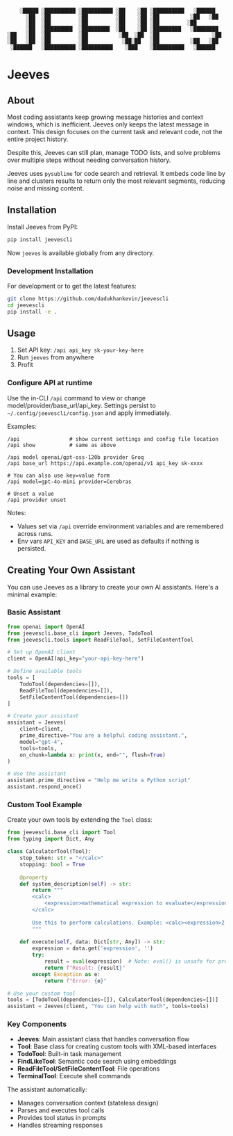 ```
    ░█████ ░██████████ ░██████████ ░██    ░██ ░██████████   ░██████   
      ░██  ░██         ░██         ░██    ░██ ░██          ░██   ░██  
      ░██  ░██         ░██         ░██    ░██ ░██         ░██         
      ░██  ░█████████  ░█████████  ░██    ░██ ░█████████   ░████████  
░██   ░██  ░██         ░██          ░██  ░██  ░██                 ░██ 
░██   ░██  ░██         ░██           ░██░██   ░██          ░██   ░██  
 ░██████   ░██████████ ░██████████    ░███    ░██████████   ░██████   
```                                                              

# Jeeves
## About

Most coding assistants keep growing message histories and context windows, which is inefficient. Jeeves only keeps the latest message in context. This design focuses on the current task and relevant code, not the entire project history.

Despite this, Jeeves can still plan, manage TODO lists, and solve problems over multiple steps without needing conversation history.

Jeeves uses `pysublime` for code search and retrieval. It embeds code line by line and clusters results to return only the most relevant segments, reducing noise and missing content.

## Installation

Install Jeeves from PyPI:

```bash
pip install jeevescli
```

Now `jeeves` is available globally from any directory.

### Development Installation

For development or to get the latest features:

```bash
git clone https://github.com/dadukhankevin/jeevescli
cd jeevescli
pip install -e .
```

## Usage
1. Set API key: `/api api_key sk-your-key-here`
2. Run `jeeves` from anywhere
3. Profit

### Configure API at runtime
Use the in-CLI `/api` command to view or change model/provider/base_url/api_key. Settings persist to `~/.config/jeevescli/config.json` and apply immediately.

Examples:

```text
/api                # show current settings and config file location
/api show           # same as above

/api model openai/gpt-oss-120b provider Groq
/api base_url https://api.example.com/openai/v1 api_key sk-xxxx

# You can also use key=value form
/api model=gpt-4o-mini provider=Cerebras

# Unset a value
/api provider unset
```

Notes:
- Values set via `/api` override environment variables and are remembered across runs.
- Env vars `API_KEY` and `BASE_URL` are used as defaults if nothing is persisted.

## Creating Your Own Assistant

You can use Jeeves as a library to create your own AI assistants. Here's a minimal example:

### Basic Assistant

```python
from openai import OpenAI
from jeevescli.base_cli import Jeeves, TodoTool
from jeevescli.tools import ReadFileTool, SetFileContentTool

# Set up OpenAI client
client = OpenAI(api_key="your-api-key-here")

# Define available tools
tools = [
    TodoTool(dependencies=[]),
    ReadFileTool(dependencies=[]),
    SetFileContentTool(dependencies=[])
]

# Create your assistant
assistant = Jeeves(
    client=client,
    prime_directive="You are a helpful coding assistant.",
    model="gpt-4",
    tools=tools,
    on_chunk=lambda x: print(x, end="", flush=True)
)

# Use the assistant
assistant.prime_directive = "Help me write a Python script"
assistant.respond_once()
```

### Custom Tool Example

Create your own tools by extending the `Tool` class:

```python
from jeevescli.base_cli import Tool
from typing import Dict, Any

class CalculatorTool(Tool):
    stop_token: str = "</calc>"
    stopping: bool = True
    
    @property
    def system_description(self) -> str:
        return """
        <calc>
            <expression>mathematical expression to evaluate</expression>
        </calc>
        
        Use this to perform calculations. Example: <calc><expression>2 + 2 * 3</expression></calc>
        """
    
    def execute(self, data: Dict[str, Any]) -> str:
        expression = data.get('expression', '')
        try:
            result = eval(expression)  # Note: eval() is unsafe for production
            return f"Result: {result}"
        except Exception as e:
            return f"Error: {e}"

# Use your custom tool
tools = [TodoTool(dependencies=[]), CalculatorTool(dependencies=[])]
assistant = Jeeves(client, "You can help with math", tools=tools)
```

### Key Components

- **Jeeves**: Main assistant class that handles conversation flow
- **Tool**: Base class for creating custom tools with XML-based interfaces
- **TodoTool**: Built-in task management
- **FindLikeTool**: Semantic code search using embeddings
- **ReadFileTool/SetFileContentTool**: File operations
- **TerminalTool**: Execute shell commands

The assistant automatically:
- Manages conversation context (stateless design)
- Parses and executes tool calls
- Provides tool status in prompts
- Handles streaming responses
